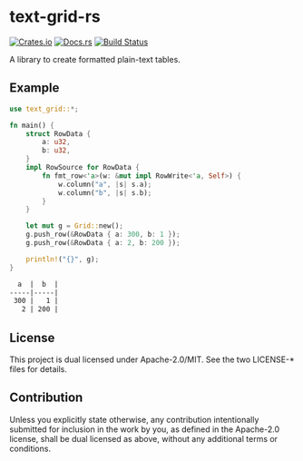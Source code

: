 # text-grid-rs

[![Crates.io](https://img.shields.io/crates/v/text-grid.svg)](https://crates.io/crates/text-grid)
[![Docs.rs](https://docs.rs/text-grid/badge.svg)](https://docs.rs/crate/text-grid)
[![Build Status](https://travis-ci.org/frozenlib/text-grid-rs.svg?branch=master)](https://travis-ci.org/frozenlib/text-grid-rs)

A library to create formatted plain-text tables.

## Example

```rust :main.rs
use text_grid::*;

fn main() {
    struct RowData {
        a: u32,
        b: u32,
    }
    impl RowSource for RowData {
        fn fmt_row<'a>(w: &mut impl RowWrite<'a, Self>) {
            w.column("a", |s| s.a);
            w.column("b", |s| s.b);
        }
    }

    let mut g = Grid::new();
    g.push_row(&RowData { a: 300, b: 1 });
    g.push_row(&RowData { a: 2, b: 200 });

    println!("{}", g);
}
```

```txt :output
  a  |  b  |
-----|-----|
 300 |   1 |
   2 | 200 |
```

## License
This project is dual licensed under Apache-2.0/MIT. See the two LICENSE-* files for details.

## Contribution
Unless you explicitly state otherwise, any contribution intentionally submitted for inclusion in the work by you, as defined in the Apache-2.0 license, shall be dual licensed as above, without any additional terms or conditions.
